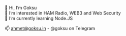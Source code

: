 👋 Hi, I’m Goksu <br>
👀 I’m interested in HAM Radio, WEB3 and Web Security <br>
🌱 I’m currently learning Node.JS<br>

📫 ahmet@goksu.in - @goksu on Telegram

<!---
goeksu/goeksu is a ✨ special ✨ repository because its `README.md` (this file) appears on your GitHub profile.
You can click the Preview link to take a look at your changes.
--->
